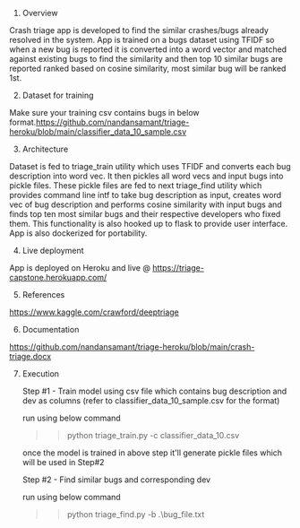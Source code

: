 1.	Overview 

Crash triage app is developed to find the similar crashes/bugs already resolved in the system. App is trained on a bugs dataset using TFIDF so when a new bug is reported it is converted into a word vector and matched against existing bugs to find the similarity and then top 10 similar bugs are reported ranked based on cosine similarity, most similar bug will be ranked 1st.

2.	Dataset for training

Make sure your training csv contains bugs in below format.https://github.com/nandansamant/triage-heroku/blob/main/classifier_data_10_sample.csv
 
3.	Architecture

Dataset is fed to triage_train utility which uses TFIDF and converts each bug description into word vec. It then pickles all word vecs and input bugs into pickle files. These pickle files are fed to next triage_find utility which provides command line intf to take bug description as input, creates word vec of bug description and performs cosine similarity with input bugs and finds top ten most similar bugs and their respective developers who fixed them. This functionality is also hooked up to flask to provide user 
interface. App is also dockerized for portability.

4.	Live deployment

App is deployed on Heroku and live @ https://triage-capstone.herokuapp.com/ 

5.	References 

https://www.kaggle.com/crawford/deeptriage 

6. Documentation 

https://github.com/nandansamant/triage-heroku/blob/main/crash-triage.docx

7. Execution

      Step #1 - Train model using csv file which contains bug description and dev as columns (refer to classifier_data_10_sample.csv for the format)

      run using below command
      >> python triage_train.py -c classifier_data_10.csv

      once the model is trained in above step it'll generate pickle files which will be used in Step#2

      Step #2 - Find similar bugs and corresponding dev 

      run using below command
      >> python triage_find.py -b .\bug_file.txt
